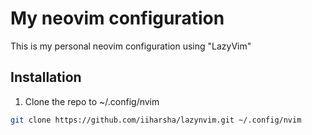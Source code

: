 # My neovim configuration

This is my personal neovim configuration using "LazyVim"

## Installation

1. Clone the repo to ~/.config/nvim

```bash
git clone https://github.com/iiharsha/lazynvim.git ~/.config/nvim
```

```bash

```
